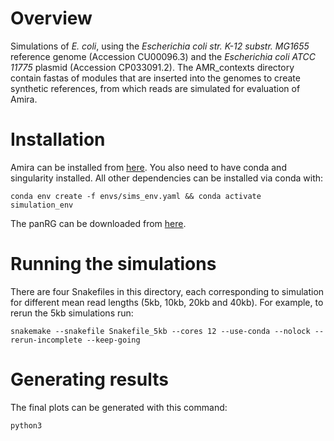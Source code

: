 
# Overview

Simulations of *E. coli*, using the *Escherichia coli str. K-12 substr. MG1655* reference genome (Accession CU00096.3) and the *Escherichia coli ATCC 11775* plasmid (Accession CP033091.2). The AMR_contexts directory contain fastas of modules that are inserted into the genomes to create synthetic references, from which reads are simulated for evaluation of Amira.

# Installation

Amira can be installed from [here](https://github.com/Danderson123/amira). You also need to have conda and singularity installed. All other dependencies can be installed via conda with:

```{bash}
conda env create -f envs/sims_env.yaml && conda activate simulation_env
```

The panRG can be downloaded from [here](https://drive.google.com/file/d/13c_bUXnBEs9iEPPobou7-xEgkz_t08YP/view?usp=sharing).

# Running the simulations

There are four Snakefiles in this directory, each corresponding to simulation for different mean read lengths (5kb, 10kb, 20kb and 40kb). For example, to rerun the 5kb simulations run:
```{bash}
snakemake --snakefile Snakefile_5kb --cores 12 --use-conda --nolock --rerun-incomplete --keep-going 
```

# Generating results

The final plots can be generated with this command:
```{bash}
python3 
```